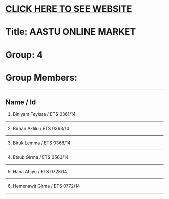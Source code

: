 # [CLICK HERE TO SEE WEBSITE](https://binyamfeyissa.github.io/aastumarket.github.io/App/views/index.html)

# Title: AASTU ONLINE MARKET
# Group: 4
# Group Members:
-----------------------------------------------------------------------------------------------------
Name                                              /   Id                                             
------------------------------------------------------------------------------------------------------
 1. Biniyam Feyissa                                /   ETS 0361/14                                    
------------------------------------------------------------------------------------------------------
 2. Birhan Aklilu                                  /   ETS 0363/14                                    
------------------------------------------------------------------------------------------------------
 3. Biruk Lemma                                    /   ETS 0368/14                                 
------------------------------------------------------------------------------------------------------
 4. Etsub Girma                                    /   ETS 0563/14                                    
------------------------------------------------------------------------------------------------------
 5. Hana Abiyu                                     /   ETS 0728/14                                    
------------------------------------------------------------------------------------------------------
 6. Hemenawit Girma                                /   ETS 0772/14                                    
------------------------------------------------------------------------------------------------------

